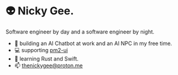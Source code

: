 # 👽 Nicky Gee.

Software engineer by day and a software engineer by night.
- 🔭 building an AI Chatbot at work and an AI NPC in my free time.
- 💻 supporting [pm2-ui](https://github.com/thenickygee/pm2-ui)
- 🌱 learning Rust and Swift.
- 📫 thenickygee@proton.me
